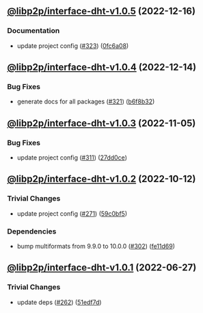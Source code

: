 ## [@libp2p/interface-dht-v1.0.5](https://github.com/libp2p/js-libp2p-interfaces/compare/@libp2p/interface-dht-v1.0.4...@libp2p/interface-dht-v1.0.5) (2022-12-16)


### Documentation

* update project config ([#323](https://github.com/libp2p/js-libp2p-interfaces/issues/323)) ([0fc6a08](https://github.com/libp2p/js-libp2p-interfaces/commit/0fc6a08e9cdcefe361fe325281a3a2a03759ff59))

## [@libp2p/interface-dht-v1.0.4](https://github.com/libp2p/js-libp2p-interfaces/compare/@libp2p/interface-dht-v1.0.3...@libp2p/interface-dht-v1.0.4) (2022-12-14)


### Bug Fixes

* generate docs for all packages ([#321](https://github.com/libp2p/js-libp2p-interfaces/issues/321)) ([b6f8b32](https://github.com/libp2p/js-libp2p-interfaces/commit/b6f8b32a920c15a28fe021e6050e31aaae89d518))

## [@libp2p/interface-dht-v1.0.3](https://github.com/libp2p/js-libp2p-interfaces/compare/@libp2p/interface-dht-v1.0.2...@libp2p/interface-dht-v1.0.3) (2022-11-05)


### Bug Fixes

* update project config ([#311](https://github.com/libp2p/js-libp2p-interfaces/issues/311)) ([27dd0ce](https://github.com/libp2p/js-libp2p-interfaces/commit/27dd0ce3c249892ac69cbb24ddaf0b9f32385e37))

## [@libp2p/interface-dht-v1.0.2](https://github.com/libp2p/js-libp2p-interfaces/compare/@libp2p/interface-dht-v1.0.1...@libp2p/interface-dht-v1.0.2) (2022-10-12)


### Trivial Changes

* update project config ([#271](https://github.com/libp2p/js-libp2p-interfaces/issues/271)) ([59c0bf5](https://github.com/libp2p/js-libp2p-interfaces/commit/59c0bf5e0b05496fca2e4902632b61bb41fad9e9))


### Dependencies

* bump multiformats from 9.9.0 to 10.0.0 ([#302](https://github.com/libp2p/js-libp2p-interfaces/issues/302)) ([fe11d69](https://github.com/libp2p/js-libp2p-interfaces/commit/fe11d69b6aca3dd6ef6053bec27b534ec9908aa1))

## [@libp2p/interface-dht-v1.0.1](https://github.com/libp2p/js-libp2p-interfaces/compare/@libp2p/interface-dht-v1.0.0...@libp2p/interface-dht-v1.0.1) (2022-06-27)


### Trivial Changes

* update deps ([#262](https://github.com/libp2p/js-libp2p-interfaces/issues/262)) ([51edf7d](https://github.com/libp2p/js-libp2p-interfaces/commit/51edf7d9b3765a6f75c915b1483ea345d0133a41))
